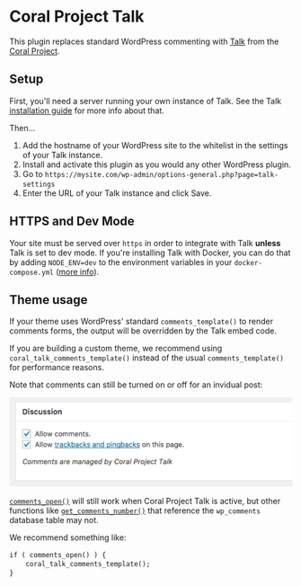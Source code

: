 # Coral Project Talk

This plugin replaces standard WordPress commenting with [Talk](https://coralproject.net/products/talk.html) from the [Coral Project](https://coralproject.net).

## Setup

First, you'll need a server running your own instance of Talk. See the Talk [installation guide](https://github.com/coralproject/talk/blob/master/INSTALL.md) for more info about that.

Then...

1. Add the hostname of your WordPress site to the whitelist in the settings of your Talk instance.
1. Install and activate this plugin as you would any other WordPress plugin.
1. Go to `https://mysite.com/wp-admin/options-general.php?page=talk-settings`
1. Enter the URL of your Talk instance and click Save.

## HTTPS and Dev Mode

Your site must be served over `https` in order to integrate with Talk **unless** Talk is set to dev mode. If you're installing Talk with Docker, you can do that by adding `NODE_ENV=dev` to the environment variables in your `docker-compose.yml` ([more info](https://github.com/coralproject/talk/blob/master/INSTALL.md#installing)).

## Theme usage

If your theme uses WordPress' standard `comments_template()` to render comments forms, the output will be overridden by the Talk embed code.

If you are building a custom theme, we recommend using `coral_talk_comments_template()` instead of the usual `comments_template()` for performance reasons.

Note that comments can still be turned on or off for an invidual post:

![Discussion meta box](lib/img/discussion-meta-box.png)

[`comments_open()`](https://codex.wordpress.org/Function_Reference/comments_open) will still work when Coral Project Talk is active, but other functions like [`get_comments_number()`](https://codex.wordpress.org/Template_Tags/get_comments_number) that reference the `wp_comments` database table may not.

We recommend something like:

```
if ( comments_open() ) {
	coral_talk_comments_template();
}
```